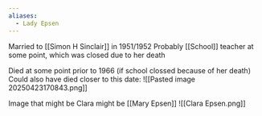 ```yaml
---
aliases:
  - Lady Epsen
---
```

Married to [[Simon H Sinclair]] in 1951/1952
Probably [[School]] teacher at some point, which was closed due to her death

Died at some point prior to 1966 (if school clossed because of her death)
Could also have died closer to this date:
![[Pasted image 20250423170843.png]]


Image that might be Clara might be [[Mary Epsen]]
![[Clara Epsen.png]]